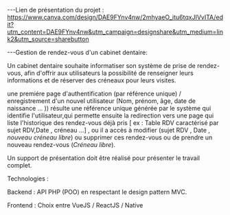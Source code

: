 ---Lien de présentation du projet :
https://www.canva.com/design/DAE9FYnv4nw/2mhyaeO_itu6tqxJIVvITA/edit?utm_content=DAE9FYnv4nw&utm_campaign=designshare&utm_medium=link2&utm_source=sharebutton

---Gestion de rendez-vous d'un cabinet dentaire:

Un cabinet dentaire souhaite informatiser son système de prise de rendez-vous, afin d'offrir aux utilisateurs la possibilité de renseigner leurs informations et de réserver des créneaux pour leurs visites.

une premiére page d'authentification (par référence unique) / enregistrement d'un nouvel utilisateur (Nom, prénom, âge, date de naissance ... )) résulte une référence unique générée par le système qui identifie l'utilisateur,qui permette ensuite la redirection vers une page qui liste l'historique des rendez-vous déjà pris [ ex : Table RDV caractérisé par sujet RDV,Date , créneau ...] , ou il a accès à modifier (sujet RDV , Date , *nouveau créneau libre*) ou supprimer ces rendez-vous ou de prendre un nouveau rendez-vous (*Créneau libre*).

Un support de présentation doit être réalisé pour présenter le travail complet.

Technologies :

Backend : API PHP (POO) en respectant le design pattern MVC.

Frontend : Choix entre VueJS / ReactJS / Native

